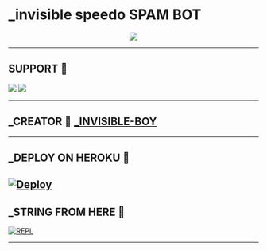 #   _invisible speedo SPAM BOT

<p align="center">
  <img src="![photo_2022-03-23_08-09-09](https://user-images.githubusercontent.com/101985120/163595447-0262216a-87c2-4c97-a502-a7d463339486.jpg)
https://telegra.ph/file/aec6a0cbeb11b6d97f48e.jpg">
</p>

  

-------------------------------------------------

## SUPPORT 📍
                          
<a href="https://t.me/Invisiblelegendbot_Official"><img src="https://img.shields.io/badge/Join-SUPPORT%20GROUP-red.svg?logo=Telegram"></a>
<a href="https://t.me/Invisiblelegendbot_Official"><img src="https://img.shields.io/badge/Join-SUPPORT%20CHANNEL-red.svg?logo=Telegram"></a>

-------------------------------------------------

## _CREATOR 📍 [**_INVISIBLE-BOY**](https://t.me/D3VILGULSHAN)
                   
-------------------------------------------------

## _DEPLOY ON HEROKU 📍
[![Deploy](https://www.herokucdn.com/deploy/button.svg)](https://heroku.com/deploy?template=https://github.com/MR-INVISIBLEBOY/INVISIBLE-SPEEDO-SPAM)
------------------------------------------------


## _STRING FROM HERE 📍

[![REPL](https://repl.it/badge/github/MR-INVISIBLEBOY)](https://replit.com/#main.py)
    
-------------------------------------------------



